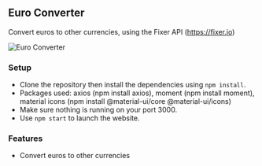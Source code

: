 ## Euro Converter

Convert euros to other currencies, using the Fixer API (https://fixer.io)

<img src = "https://zupimages.net/up/20/05/vfjm.png" title = "Euro Converter" alt = "Euro Converter">

### Setup

- Clone the repository then install the dependencies using `npm install`.
- Packages used: axios (npm install axios), moment (npm install moment), material icons (npm install @material-ui/core @material-ui/icons)
- Make sure nothing is running on your port 3000.
- Use `npm start` to launch the website.

### Features

- Convert euros to other currencies


